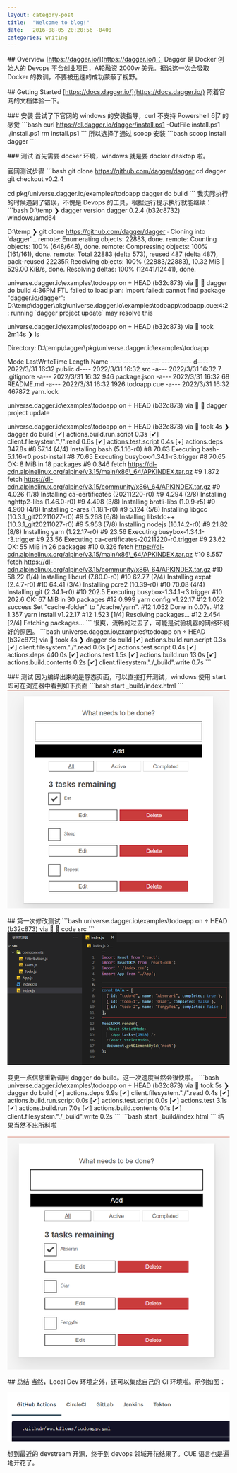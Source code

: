 ```yaml
--- 
layout: category-post
title:  "Welcome to blog!"
date:   2016-08-05 20:20:56 -0400
categories: writing
---
```


\## Overview
[https://dagger.io/](https://dagger.io/)： Dagger 是 Docker 创始人的 Devops 平台创业项目，A轮融资 2000w 美元。据说这一次会吸取 Docker 的教训，不要被迅速的成功蒙蔽了视野。

\## Getting Started
[https://docs.dagger.io/](https://docs.dagger.io/) 照着官网的文档体验一下。

\### 安装
尝试了下官网的 windows 的安装指导，curl 不支持 Powershell 6\|7 的感觉
\`\`\`bash
curl https://dl.dagger.io/dagger/install.ps1 -OutFile install.ps1
./install.ps1
rm install.ps1
\`\`\`
所以选择了通过 scoop 安装
\`\`\`bash
scoop install dagger
\`\`\`

\### 测试
首先需要 docker 环境，windows 就是要 docker desktop 啦。

官网测试步骤
\`\`\`bash
git clone https://github.com/dagger/dagger
cd dagger
git checkout v0.2.4

cd pkg/universe.dagger.io/examples/todoapp
dagger do build
\`\`\`
我实际执行的时候遇到了错误，不愧是 Devops 的工具，根据运行提示执行就能继续：
\`\`\`bash
D:\\temp
❯ dagger version
dagger 0.2.4 (b32c8732) windows/amd64

D:\\temp
❯ git clone https://github.com/dagger/dagger
∙
Cloning into 'dagger'...
remote: Enumerating objects: 22883, done.
remote: Counting objects: 100% (648/648), done.
remote: Compressing objects: 100% (161/161), done.
remote: Total 22883 (delta 573), reused 487 (delta 487), pack-reused 22235R
Receiving objects: 100% (22883/22883), 10.32 MiB \| 529.00 KiB/s, done.
Resolving deltas: 100% (12441/12441), done.

universe.dagger.io\\examples\\todoapp on  HEAD (b32c873) via 
❯ dagger do build
4:36PM FTL failed to load plan: import failed: cannot find package "dagger.io/dagger":
 D:\\temp\\dagger\\pkg\\universe.dagger.io\\examples\\todoapp\\todoapp.cue:4:2
: running \`dagger project update\` may resolve this

universe.dagger.io\\examples\\todoapp on  HEAD (b32c873) via  took 2m14s
❯ ls

 Directory: D:\\temp\\dagger\\pkg\\universe.dagger.io\\examples\\todoapp

Mode LastWriteTime Length Name
\-\-\-- ------------- ------ ----
d---- 2022/3/31 16:32 public
d---- 2022/3/31 16:32 src
-a--- 2022/3/31 16:32 7 .gitignore
-a--- 2022/3/31 16:32 946 package.json
-a--- 2022/3/31 16:32 68 README.md
-a--- 2022/3/31 16:32 1926 todoapp.cue
-a--- 2022/3/31 16:32 467872 yarn.lock

universe.dagger.io\\examples\\todoapp on  HEAD (b32c873) via 
❯ dagger project update

universe.dagger.io\\examples\\todoapp on  HEAD (b32c873) via  took 4s
❯ dagger do build
[✔] actions.build.run.script 0.3s
[✔] client.filesystem."./".read 0.6s
[✔] actions.test.script 0.4s
[+] actions.deps 347.8s
#8 57.14 (4/4) Installing bash (5.1.16-r0)
#8 70.63 Executing bash-5.1.16-r0.post-install
#8 70.65 Executing busybox-1.34.1-r3.trigger
#8 70.65 OK: 8 MiB in 18 packages
#9 0.346 fetch https://dl-cdn.alpinelinux.org/alpine/v3.15/main/x86\_64/APKINDEX.tar.gz
#9 1.872 fetch https://dl-cdn.alpinelinux.org/alpine/v3.15/community/x86\_64/APKINDEX.tar.gz
#9 4.026 (1/8) Installing ca-certificates (20211220-r0)
#9 4.294 (2/8) Installing nghttp2-libs (1.46.0-r0)
#9 4.498 (3/8) Installing brotli-libs (1.0.9-r5)
#9 4.960 (4/8) Installing c-ares (1.18.1-r0)
#9 5.124 (5/8) Installing libgcc (10.3.1\_git20211027-r0)
#9 5.268 (6/8) Installing libstdc++ (10.3.1\_git20211027-r0)
#9 5.953 (7/8) Installing nodejs (16.14.2-r0)
#9 21.82 (8/8) Installing yarn (1.22.17-r0)
#9 23.56 Executing busybox-1.34.1-r3.trigger
#9 23.56 Executing ca-certificates-20211220-r0.trigger
#9 23.62 OK: 55 MiB in 26 packages
#10 0.326 fetch https://dl-cdn.alpinelinux.org/alpine/v3.15/main/x86\_64/APKINDEX.tar.gz
#10 8.557 fetch https://dl-cdn.alpinelinux.org/alpine/v3.15/community/x86\_64/APKINDEX.tar.gz
#10 58.22 (1/4) Installing libcurl (7.80.0-r0)
#10 62.77 (2/4) Installing expat (2.4.7-r0)
#10 64.41 (3/4) Installing pcre2 (10.39-r0)
#10 70.08 (4/4) Installing git (2.34.1-r0)
#10 202.5 Executing busybox-1.34.1-r3.trigger
#10 202.6 OK: 67 MiB in 30 packages
#12 0.999 yarn config v1.22.17
#12 1.052 success Set "cache-folder" to "/cache/yarn".
#12 1.052 Done in 0.07s.
#12 1.357 yarn install v1.22.17
#12 1.523 [1/4] Resolving packages...
#12 2.454 [2/4] Fetching packages...
\`\`\`
很爽，流畅的过去了，可能是试验机器的网络环境好的原因。
\`\`\`bash
universe.dagger.io\\examples\\todoapp on  HEAD (b32c873) via  took 4s
❯ dagger do build
[✔] actions.build.run.script 0.3s
[✔] client.filesystem."./".read 0.6s
[✔] actions.test.script 0.4s
[✔] actions.deps 440.0s
[✔] actions.test 1.5s
[✔] actions.build.run 13.0s
[✔] actions.build.contents 0.2s
[✔] client.filesystem."./\_build".write 0.7s
\`\`\`

\### 测试
因为编译出来的是静态页面，可以直接打开测试，windows 使用 start 即可在浏览器中看到如下页面
\`\`\`bash
start \_build/index.html
\`\`\`
![image.png](assert/1648716466067-93ff0ba3-fb79-44e6-9ba5-c5dc8ac1b63d.png)

\## 第一次修改测试
\`\`\`bash
universe.dagger.io\\examples\\todoapp on  HEAD (b32c873) via 
❯ code src
\`\`\`
![image.png](assert/1648717612086-07cd6d5f-c0b3-48dc-93ab-23872d78fc5c.png)

变更一点信息重新调用 dagger do build。这一次速度当然会很快啦。
\`\`\`bash
universe.dagger.io\\examples\\todoapp on  HEAD (b32c873) via  took 5s
❯ dagger do build
[✔] actions.deps 9.9s
[✔] client.filesystem."./".read 0.4s
[✔] actions.build.run.script 0.0s
[✔] actions.test.script 0.0s
[✔] actions.test 3.1s
[✔] actions.build.run 7.0s
[✔] actions.build.contents 0.1s
[✔] client.filesystem."./\_build".write 0.2s
\`\`\`
\`\`\`bash
start \_build/index.html
\`\`\`
结果当然不出所料啦

![image.png](assert/1648717755487-0da03bfc-3697-4347-a5f3-7f22e5ecfda5.png)

\## 总结
当然，Local Dev 环境之外，还可以集成自己的 CI 环境啦。示例如图：

![image.png](assert/1648717883026-47763d7d-31d0-45d5-a08d-ed685521d7df.png)

想到最近的 devstream 开源，终于到 devops 领域开花结果了。CUE 语言也是遍地开花了。